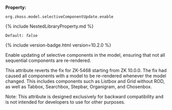**Property:**

`org.zkoss.model.selectiveComponentUpdate.enable`

{% include NestedLibraryProperty.md %}

`Default: `<i>`false`</i>

{% include version-badge.html version=10.2.0 %}

Enable updating of selective components in the model, ensuring that not
all sequential components are re-rendered.

This attribute reverts the fix for ZK-5468 starting from ZK 10.0.0. The
fix had caused all components with a model to be re-rendered whenever
the model changed. This includes components such as Listbox and Grid
without ROD, as well as Tabbox, Searchbox, Stepbar, Organigram, and
Chosenbox.

Note: This attribute is designed exclusively for backward compatibility
and is not intended for developers to use for other purposes.
